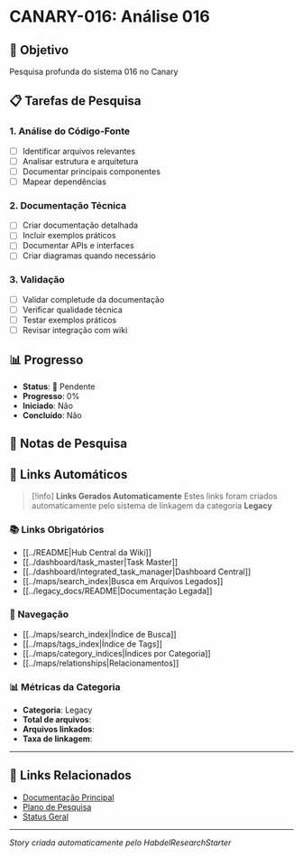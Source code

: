 
# CANARY-016: Análise 016

## 🎯 **Objetivo**
Pesquisa profunda do sistema 016 no Canary

## 📋 **Tarefas de Pesquisa**

### **1. Análise do Código-Fonte**
- [ ] Identificar arquivos relevantes
- [ ] Analisar estrutura e arquitetura
- [ ] Documentar principais componentes
- [ ] Mapear dependências

### **2. Documentação Técnica**
- [ ] Criar documentação detalhada
- [ ] Incluir exemplos práticos
- [ ] Documentar APIs e interfaces
- [ ] Criar diagramas quando necessário

### **3. Validação**
- [ ] Validar completude da documentação
- [ ] Verificar qualidade técnica
- [ ] Testar exemplos práticos
- [ ] Revisar integração com wiki

## 📊 **Progresso**
- **Status**: 🔴 Pendente
- **Progresso**: 0%
- **Iniciado**: Não
- **Concluído**: Não

## 📝 **Notas de Pesquisa**
<!-- Adicionar notas durante a pesquisa -->

## 🔗 **Links Automáticos**

> [!info] **Links Gerados Automaticamente**
> Estes links foram criados automaticamente pelo sistema de linkagem da categoria **Legacy**

### **📚 Links Obrigatórios**
- [[../README|Hub Central da Wiki]]
- [[../dashboard/task_master|Task Master]]
- [[../dashboard/integrated_task_manager|Dashboard Central]]
- [[../maps/search_index|Busca em Arquivos Legados]]
- [[../legacy_docs/README|Documentação Legada]]

### **🧭 Navegação**
- [[../maps/search_index|Índice de Busca]]
- [[../maps/tags_index|Índice de Tags]]
- [[../maps/category_indices|Índices por Categoria]]
- [[../maps/relationships|Relacionamentos]]

### **📊 Métricas da Categoria**
- **Categoria**: Legacy
- **Total de arquivos**: <!-- Contador automático -->
- **Arquivos linkados**: <!-- Contador automático -->
- **Taxa de linkagem**: <!-- Percentual automático -->

---

## 🔗 **Links Relacionados**
- [Documentação Principal](../../README.md)
- [Plano de Pesquisa](../research_plan.json)
- [Status Geral](../status_report.md)

---
*Story criada automaticamente pelo HabdelResearchStarter*
